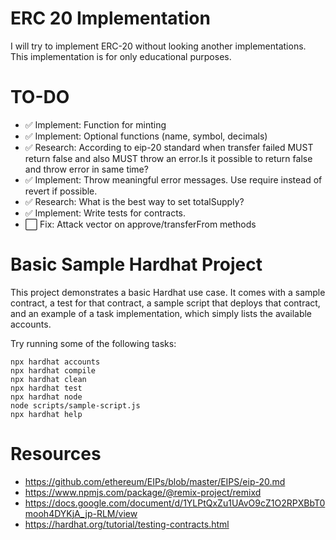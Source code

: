 # ERC 20 Implementation

I will try to implement ERC-20 without looking another implementations. This implementation is for only educational purposes.

# TO-DO

- ✅ Implement: Function for minting
- ✅ Implement: Optional functions (name, symbol, decimals)
- ✅ Research: According to eip-20 standard when transfer failed MUST return false and also MUST throw an error.Is it possible to return false and throw error in same time?
- ✅ Implement: Throw meaningful error messages. Use require instead of revert if possible.
- ✅ Research: What is the best way to set totalSupply?
- ✅ Implement: Write tests for contracts.
- ⬜️ Fix: Attack vector on approve/transferFrom methods

# Basic Sample Hardhat Project

This project demonstrates a basic Hardhat use case. It comes with a sample contract, a test for that contract, a sample script that deploys that contract, and an example of a task implementation, which simply lists the available accounts.

Try running some of the following tasks:

```shell
npx hardhat accounts
npx hardhat compile
npx hardhat clean
npx hardhat test
npx hardhat node
node scripts/sample-script.js
npx hardhat help
```

# Resources

- https://github.com/ethereum/EIPs/blob/master/EIPS/eip-20.md
- https://www.npmjs.com/package/@remix-project/remixd
- https://docs.google.com/document/d/1YLPtQxZu1UAvO9cZ1O2RPXBbT0mooh4DYKjA_jp-RLM/view
- https://hardhat.org/tutorial/testing-contracts.html
